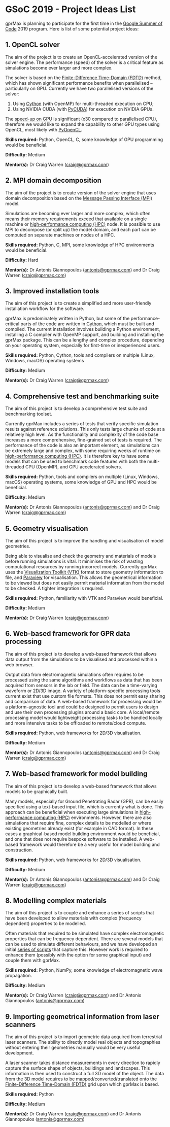 # GSoC 2019 - Project Ideas List

gprMax is planning to participate for the first time in the [Google Summer of Code](https://summerofcode.withgoogle.com) 2019 program. Here is list of some potential project ideas:


## 1. OpenCL solver

The aim of the project is to create an OpenCL-accelerated version of the solver engine. The performance (speed) of the solver is a critical feature as simulations become ever larger and more complex.

The solver is based on the [Finite-Difference Time-Domain (FDTD)](https://en.wikipedia.org/wiki/Finite-difference_time-domain_method) method, which has shown significant performance benefits when parallelised – particularly on GPU. Currently we have two parallelised versions of the solver:
1. Using [Cython](https://cython.org) (with OpenMP) for multi-threaded execution on CPU;
2. Using NVIDIA CUDA (with [PyCUDA](https://mathema.tician.de/software/pycuda/)) for execution on NVIDIA GPUs.

The [speed-up on GPU](http://www.gprmax.com) is significant (x30 compared to parallelised CPU), therefore we would like to expand the capability to other GPU types using OpenCL, most likely with [PyOpenCL](https://mathema.tician.de/software/pyopencl/).

**Skills required:** Python, OpenCL, C, some knowledge of GPU programming would be beneficial.

**Difficulty:** Medium

**Mentor(s):** Dr Craig Warren (craig@gprmax.com)


## 2. MPI domain decomposition

The aim of the project is to create version of the solver engine that uses domain decomposition based on the [Message Passing Interface (MPI)](https://en.wikipedia.org/wiki/Message_Passing_Interface) model.

Simulations are becoming ever larger and more complex, which often means their memory requirements exceed that available on a single machine or [high-performance computing (HPC)](https://en.wikipedia.org/wiki/Supercomputer) node. It is possible to use MPI to decompose (or split up) the model domain, and each part can be computed on separate machines or nodes of a HPC.

**Skills required:** Python, C, MPI, some knowledge of HPC environments would be beneficial.

**Difficulty:** Hard

**Mentor(s):** Dr Antonis Giannopoulos (antonis@gprmax.com) and Dr Craig Warren (craig@gprmax.com)


## 3. Improved installation tools

The aim of this project is to create a simplified and more user-friendly installation workflow for the software.

gprMax is predominately written in Python, but some of the performance-critical parts of the code are written in [Cython](https://cython.org), which must be built and compiled. The current installation involves building a Python environment, installing a C compiler with OpenMP support, and building and installing the gprMax package. This can be a lengthy and complex procedure, depending on your operating system, especially for first-time or inexperienced users.

**Skills required:** Python, Cython, tools and compilers on multiple (Linux, Windows, macOS) operating systems

**Difficulty:** Medium

**Mentor(s):** Dr Craig Warren (craig@gprmax.com)


## 4. Comprehensive test and benchmarking suite

The aim of this project is to develop a comprehensive test suite and benchmarking toolset.

Currently gprMax includes a series of tests that verify specific simulation results against reference solutions. This only tests large chunks of code at a relatively high level. As the functionality and complexity of the code base increases a more comprehensive, fine-grained set of tests is required. The performance of the code is also an important element, as simulations can be extremely large and complex, with some requiring weeks of runtime on [high-performance computing (HPC)](https://en.wikipedia.org/wiki/Supercomputer). It is therefore key to have some models that can be used to benchmark code features with both the multi-threaded CPU (OpenMP), and GPU accelerated solvers.

**Skills required:** Python, tools and compilers on multiple (Linux, Windows, macOS) operating systems, some knowledge of GPU and HPC would be beneficial.

**Difficulty:** Medium

**Mentor(s):** Dr Antonis Giannopoulos (antonis@gprmax.com) and Dr Craig Warren (craig@gprmax.com)


## 5. Geometry visualisation

The aim of this project is to improve the handling and visualisation of model geometries.

Being able to visualise and check the geometry and materials of models before running simulations is vital. It minimises the risk of wasting computational resources by running incorrect models. Currently gprMax uses the [Visualization Toolkit (VTK)](https://vtk.org) format to store geometry information to file, and [Paraview](https://www.paraview.org) for visualisation. This allows the geometrical information to be viewed but does not easily permit material information from the model to be checked. A tighter integration is required.

**Skills required:** Python, familiarity with VTK and Paraview would beneficial.

**Difficulty:** Medium

**Mentor(s):** Dr Craig Warren (craig@gprmax.com)


## 6. Web-based framework for GPR data processing

The aim of this project is to develop a web-based framework that allows data output from the simulations to be visualised and processed within a web browser.

Output data from electromagnetic simulations often requires to be processed using the same algorithms and workflows as data that has been acquired from sensors in the lab or field. The data can be a time-varying waveform or 2D/3D image. A variety of platform-specific processing tools current exist that use custom file formats. This does not permit easy sharing and comparison of data. A web-based framework for processing would be a platform-agnostic tool and could be designed to permit users to design and use their own processing plugins around a basic core. A local/remote processing model would lightweight processing tasks to be handled locally and more intensive tasks to be offloaded to remote/cloud compute.

**Skills required:** Python, web frameworks for 2D/3D visualisation.

**Difficulty:** Medium

**Mentor(s):** Dr Antonis Giannopoulos (antonis@gprmax.com) and Dr Craig Warren (craig@gprmax.com)


## 7. Web-based framework for model building

The aim of this project is to develop a web-based framework that allows models to be graphically built.

Many models, especially for Ground Penetrating Radar (GPR), can be easily specified using a text-based input file, which is currently what is done. This approach can be beneficial when executing large simulations in [high-performance computing (HPC)](https://en.wikipedia.org/wiki/Supercomputer) environments. However, there are also simulations that require fine, complex details to be modelled or where existing geometries already exist (for example in CAD format). In these cases a graphical-based model building environment would be beneficial, and one that does not require bespoke software to be installed. A web-based framework would therefore be a very useful for model building and construction.

**Skills required:** Python, web frameworks for 2D/3D visualisation.

**Difficulty:** Medium

**Mentor(s):** Dr Antonis Giannopoulos (antonis@gprmax.com) and Dr Craig Warren (craig@gprmax.com)


## 8. Modelling complex materials

The aim of this project is to couple and enhance a series of scripts that have been developed to allow materials with complex (frequency dependent) properties to be modelled.

Often materials that required to be simulated have complex electromagnetic properties that can be frequency dependent. There are several models that can be used to simulate different behaviours, and we have developed an initial [series of scripts](https://github.com/gprMax/gprMax/pull/125) that capture this. However work is required to enhance them (possibly with the option for some graphical input) and couple them with gprMax.

**Skills required:** Python, NumPy, some knowledge of electromagnetic wave propagation.

**Difficulty:** Medium

**Mentor(s):** Dr Craig Warren (craig@gprmax.com) and Dr Antonis Giannopoulos (antonis@gprmax.com)


## 9. Importing geometrical information from laser scanners

The aim of this project is to import geometric data acquired from terrestrial laser scanners. The ability to directly model real objects and topographies without entering their geometries manually would be very useful development.

A laser scanner takes distance measurements in every direction to rapidly capture the surface shape of objects, buildings and landscapes. This information is then used to construct a full 3D model of the object. The data from the 3D model requires to be mapped/converted/translated onto the [Finite-Difference Time-Domain (FDTD)](https://en.wikipedia.org/wiki/Finite-difference_time-domain_method) grid upon which gprMax is based.

**Skills required:** Python

**Difficulty:** Medium

**Mentor(s):** Dr Craig Warren (craig@gprmax.com) and Dr Antonis Giannopoulos (antonis@gprmax.com)
